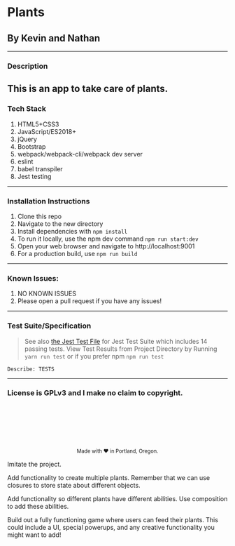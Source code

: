 # Plants
## By Kevin and Nathan

---

### Description

This is an app to take care of plants.
---
### Tech Stack
1. HTML5+CSS3
2. JavaScript/ES2018+
3. jQuery
4. Bootstrap
5. webpack/webpack-cli/webpack dev server
6. eslint
7. babel transpiler
8. Jest testing
---


### Installation Instructions
1. Clone this repo
2. Navigate to the new directory
3. Install dependencies with `npm install`
4. To run it locally, use the npm dev command `npm run start:dev`
5. Open your web browser and navigate to http://localhost:9001
6. For a production build, use `npm run build`
---
### Known Issues:
1. NO KNOWN ISSUES
2. Please open a pull request if you have any issues!
---
### Test Suite/Specification

> See also [the Jest Test File](TESTSURL) for Jest Test Suite which includes 14 passing tests. View Test Results from Project Directory by Running `yarn run test` or if you prefer npm `npm run test`

```
Describe: TESTS

```
---
### License is GPLv3 and I make no claim to copyright.
<br />
<br />
<br />
<br />
<br />
<p align="center">
  <small>Made with ❤️ in Portland, Oregon. </small>
</p>

Imitate the project. 

Add functionality to create multiple plants. Remember that we can use closures to store state about different objects.

Add functionality so different plants have different abilities. Use composition to add these abilities.

Build out a fully functioning game where users can feed their plants. This could include a UI, special powerups, and any creative functionality you might want to add!